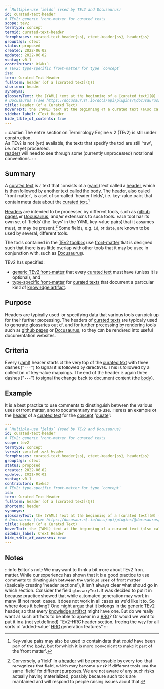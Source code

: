 ```yaml
---
# `Multiple-use fields` (used by TEv2 and Docusaurus)
id: curated-text-header
# TEv2: generic front-matter for curated texts
scope: tev2
termtype: concept
termid: curated-text-header
formphrases: curated-text-header{ss}, ctext-header{ss}, header{ss}
grouptags: ctext
status: proposed
created: 2022-06-02
updated: 2022-06-02
vsntag: v0.1
contributors: RieksJ
# TEv2: type-specific front-matter for type `concept`
isa:
term: Curated Text Header
fullterm: header (of a [curated text](@))
shorterm: header
synonyms:
glossaryText: the (YAML) text at the beginning of a [curated text](@) (also called the 'front-matter').
# Docusaurus \(see https://docusaurus\.io/docs/api/plugins/@docusaurus/plugin-content-docs#markdown-front-matter\):
title: Header (of a Curated Text)
hoverText: the (YAML) text at the beginning of a curated text (also called the 'front-matter').
sidebar_label: CText Header
hide_table_of_contents: true
---
```


:::caution
The entire section on Terminology Engine v 2 (TEv2) is still under construction.<br/>
As TEv2 is not (yet) available, the texts that specify the tool are still 'raw', i.e. not yet processed.<br/>[readers](@) will need to see through some (currently unprocessed) notational conventions.
:::

## Summary

A [curated text](@) is a text that consists of a ([yaml](https://yaml.org/spec/1.2.2/)) text called a [header](@), which is then followed by another text called the [body](@). The [header](@), also called 'front matter', is a set of so-called 'header fields', i.e. key-value pairs that contain meta data about the [curated text](@).[^1]

[^1]: Key-value pairs may also be used to contain data that *could* have been part of the [body](@), but for which it is more convenient to make it part of the 'front matter'.

[Headers](@) are intended to be processed by different tools, such as [github pages](https://pages.github.com/) or [Docusaurus](https://docusaurus.io/docs/docs-introduction), and/or extensions to such tools. Each tool has its own set of 'fields' (the 'keys' in the YAML key-value pairs) that it assumes must, or may be present.[^2] Some fields, e.g. `id`, or `date`, are known to be used by several, different tools.

[^2]: Conversely, a 'field' in a [header](@) will be processable by every tool that recognizes that field, which may become a risk if different tools use the same 'field' for different purposes. We are not aware of any such risks actually having materialized, possibly because such tools are maintained and will respond to people raising issues about that.

The tools contained in the [TEv2 toolbox](@) use [front-matter](curated-text-header-tev2@) that is designed such that there is as little overlap with other tools that it may be used in conjunction with, such as [Docusaurus](https://docusaurus.io/docs/docs-introduction)).

TEv2 has specified:
- [generic TEv2 front-matter](../ctext#generic-header-fields) that every [curated text](@) must have (unless it is optional), and
- [type-specific front-matter](../ctext#type-specific-header-fields) for [curated texts](@) that document a particular kind of [knowledge artifact](@).

## Purpose

Headers are typically used for specifying data that various tools can pick up for their further processing. The headers of [curated texts](@) are typically used to generate [glossaries](@) out of, and for further processing by rendering tools such as [github pages](https://pages.github.com/) or [Docusaurus](https://docusaurus.io/docs/docs-introduction), so they can be rendered into useful documentation websites.

## Criteria

Every ([yaml](https://yaml.org/spec/1.2.2/)) header starts at the very top of the [curated text](@) with three dashes ("`---`") to signal it is followed by directives. This is followed by a collection of key-value mappings. The end of the header is again three dashes ("`---`") to signal the change back to document content (the [body](@)).

## Example

It is a best practice to use comments to dinstinguish between the various uses of front matter, and to document any multi-use. Here is an example of the [header](@) of a [curated text](@) for the [concept](@) '[curate](@)':

~~~ yaml
---
# `Multiple-use fields` (used by TEv2 and Docusaurus)
id: curated-text-header
# TEv2: generic front-matter for curated texts
scope: tev2
termtype: concept
termid: curated-text-header
formphrases: curated-text-header{ss}, ctext-header{ss}, header{ss}
grouptags: ctext
status: proposed
created: 2022-06-02
updated: 2022-06-02
vsntag: v0.1
contributors: RieksJ
# TEv2: type-specific front-matter for type `concept`
isa:
term: Curated Text Header
fullterm: header (of a [curated text](@))
shorterm: header
synonyms:
glossaryText: the (YAML) text at the beginning of a [curated text](@) (also called the 'front-matter').
# Docusaurus \(see https://docusaurus\.io/docs/api/plugins/@docusaurus/plugin-content-docs#markdown-front-matter\):
title: Header (of a Curated Text)
hoverText: the (YAML) text at the beginning of a curated text (also called the 'front-matter').
sidebar_label: CText Header
hide_table_of_contents: true
---
~~~

## Notes

:::info Editor's note
We may want to think a bit more about TEv2 front matter. While our experience has shown that it is a good practice to use comments to dinstinguish between the various uses of front matter (basically creating 'header sections'), it isn't always clear what should go in which section. Consider the field `glossaryText`. It was decided to put it in because practice showed that while automated generation may work in many (if not most) cases, it does not work in all cases as we'd like it to. So where does it belong? One might argue that it belongs in the generic TEv2 header, so that every [knowledge artifact](@) might have one. But do we really want all such artifacts to be able to appear in a [HRG](@)? Or would we want to put it in a (not yet defined) TEv2-HRG header section, freeing the way for all sorts of 'added-value' [HRG](@) generation features?
:::
